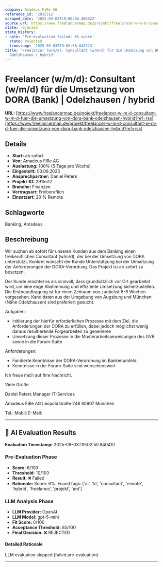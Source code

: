 ```yaml
---
company: Amadeus FiRe AG
reference_id: '2915512'
scraped_date: '2025-09-03T19:00:04.406822'
source_url: https://www.freelancermap.de/projekt/freelancer-w-m-d-consultant-w-m-d-fuer-die-umsetzung-von-dora-bank-odelzhausen-hybrid?ref=rss
state: rejected
state_history:
- note: 'Pre-evaluation failed: 6% score'
  state: rejected
  timestamp: '2025-09-03T19:02:50.842323'
title: 'Freelancer (w/m/d): Consultant (w/m/d) für die Umsetzung von DORA (Bank) |
  Odelzhausen / hybrid'
---
```



# Freelancer (w/m/d): Consultant (w/m/d) für die Umsetzung von DORA (Bank) | Odelzhausen / hybrid
**URL:** [https://www.freelancermap.de/projekt/freelancer-w-m-d-consultant-w-m-d-fuer-die-umsetzung-von-dora-bank-odelzhausen-hybrid?ref=rss](https://www.freelancermap.de/projekt/freelancer-w-m-d-consultant-w-m-d-fuer-die-umsetzung-von-dora-bank-odelzhausen-hybrid?ref=rss)
## Details
- **Start:** ab sofort
- **Von:** Amadeus FiRe AG
- **Auslastung:** 100% (5 Tage pro Woche)
- **Eingestellt:** 03.09.2025
- **Ansprechpartner:** Daniel Peters
- **Projekt-ID:** 2915512
- **Branche:** Finanzen
- **Vertragsart:** Freiberuflich
- **Einsatzart:** 20
                                                % Remote

## Schlagworte
Banking, Amadeus

## Beschreibung
Wir suchen ab sofort für unseren Kunden aus dem Banking einen freiberuflichen Consultant (w/m/d), der bei der Umsetzung von DORA unterstützt. Konkret wünscht der Kunde Unterstützung bei der Umsetzung der Anforderungen der DORA-Verordung. Das Projekt ist ab sofort zu besetzen.

Der Kunde erachtet es als sinnvoll, dass grundsätzlich vor Ort gearbeitet wird, um eine enge Abstimmung und effiziente Umsetzung sicherzustellen. Die Erstbeauftragung ist für einen Zeitraum von zunächst 6-8 Wochen vorgesehen.
Kandidaten aus der Umgebung von Augsburg und München (Nähe Odelzhausen) sind präferiert gesucht.

Aufgaben:
- Initiierung der hierfür erforderlichen Prozesse mit dem Ziel, die Anforderungen der DORA zu erfüllen, dabei jedoch möglichst wenig daraus resultierende Folgearbeiten zu generieren
- Umsetzung dieser Prozesse in die Musterarbeitsanweisungen des GVB sowie in die Forum-Suite

Anforderungen:
- Fundierte Kenntnisse der DORA-Verordnung im Bankenumfeld
- Kenntnisse in der Forum-Suite sind wünschenswert

Ich freue mich auf Ihre Nachricht.

Viele Grüße

Daniel Peters
Manager IT-Services

Amadeus FiRe AG
Leopoldstraße 248
80807 München

Tel.:
Mobil:
E-Mail:

---

## 🤖 AI Evaluation Results

**Evaluation Timestamp:** 2025-09-03T19:02:50.840410

### Pre-Evaluation Phase
- **Score:** 6/100
- **Threshold:** 10/100
- **Result:** ❌ Failed
- **Rationale:** Score: 6%. Found tags: ['ai', 'ki', 'consultant', 'remote', 'hybrid', 'freelance', 'projekt', 'ant']

### LLM Analysis Phase
- **LLM Provider:** OpenAI
- **LLM Model:** gpt-5-mini
- **Fit Score:** 0/100
- **Acceptance Threshold:** 85/100
- **Final Decision:** ❌ REJECTED

#### Detailed Rationale
LLM evaluation skipped (failed pre-evaluation)

---
